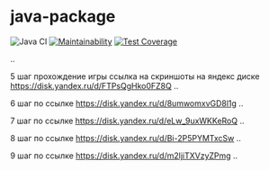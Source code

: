 # java-package

![Java CI](https://github.com/hexlet-boilerplates/java-package/workflows/Java%20CI/badge.svg)
[![Maintainability](https://api.codeclimate.com/v1/badges/bc953fb0ab378995dab3/maintainability)](https://codeclimate.com/github/hexlet-boilerplates/java-package/maintainability)
[![Test Coverage](https://api.codeclimate.com/v1/badges/bc953fb0ab378995dab3/test_coverage)](https://codeclimate.com/github/hexlet-boilerplates/java-package/test_coverage)

..

5 шаг прохождение игры ссылка на скриншоты на яндекс диске 
https://disk.yandex.ru/d/FTPsQgHko0FZ8Q
..

6 шаг по ссылке 
https://disk.yandex.ru/d/8umwomxvGD8l1g
..

7 шаг по ссылке 
https://disk.yandex.ru/d/eLw_9uxWKKeRoQ
..

8 шаг по ссылке 
https://disk.yandex.ru/d/Bi-2P5PYMTxcSw
..

9 шаг по ссылке 
https://disk.yandex.ru/d/m2ljiTXVzyZPmg
..
